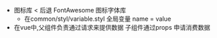 - 图标库
  < 后退
  FontAwesome 图标字体库
  - 在common/styl/variable.styl 全局变量
    name = value
- 在vue中,父组件负责通过请求来提供数据 子组件通过props 申请消费数据